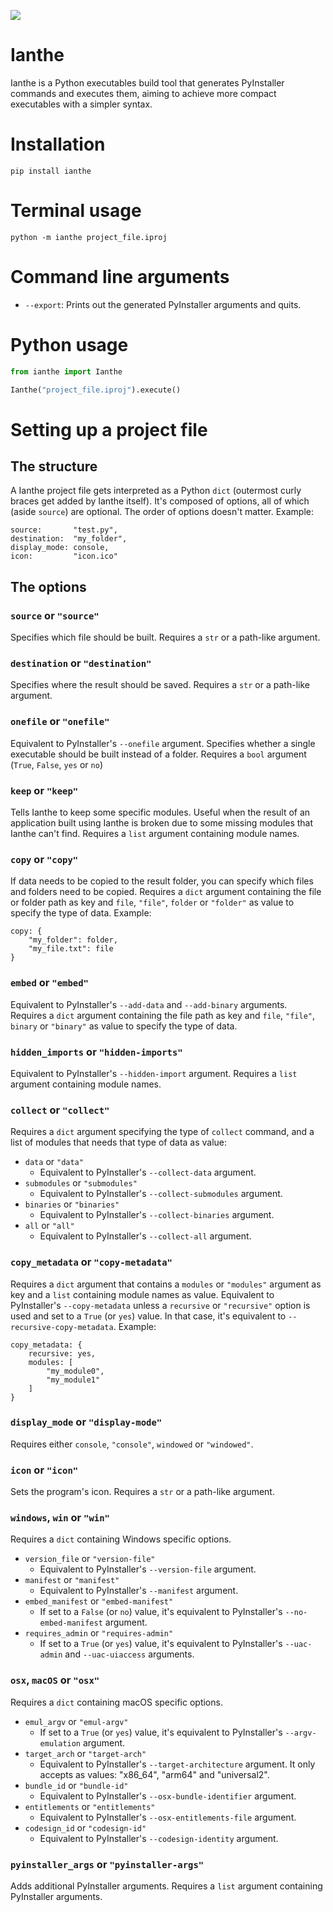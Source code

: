 ﻿![](logo.png)
# Ianthe
Ianthe is a Python executables build tool that generates PyInstaller commands and executes them, aiming to achieve more compact executables with a simpler syntax.
# Installation
```
pip install ianthe
```
# Terminal usage
```
python -m ianthe project_file.iproj
```
# Command line arguments
- `--export`: Prints out the generated PyInstaller arguments and quits.
# Python usage
```py
from ianthe import Ianthe

Ianthe("project_file.iproj").execute()
```
# Setting up a project file
## The structure
A Ianthe project file gets interpreted as a Python `dict` (outermost curly braces get added by Ianthe itself). It's composed of options, all of which (aside `source`) are optional. The order of options doesn't matter. Example:
```
source:       "test.py",
destination:  "my_folder",
display_mode: console,
icon:         "icon.ico"
```
## The options
### `source` or `"source"`
Specifies which file should be built. Requires a `str` or a path-like argument.
### `destination` or `"destination"`
Specifies where the result should be saved. Requires a `str` or a path-like argument.
### `onefile` or `"onefile"`
Equivalent to PyInstaller's `--onefile` argument. Specifies whether a single executable should be built instead of a folder. Requires a `bool` argument (`True`, `False`, `yes` or `no`)
### `keep` or `"keep"`
Tells Ianthe to keep some specific modules. Useful when the result of an application built using Ianthe is broken due to some missing modules that Ianthe can't find. Requires a `list` argument containing module names.
### `copy` or `"copy"`
If data needs to be copied to the result folder, you can specify which files and folders need to be copied. Requires a `dict` argument containing the file or folder path as key and `file`, `"file"`, `folder` or `"folder"` as value to specify the type of data. Example:
```
copy: {
	"my_folder": folder,
	"my_file.txt": file
}
```
### `embed` or `"embed"`
Equivalent to PyInstaller's `--add-data` and `--add-binary` arguments. Requires a `dict` argument containing the file path as key and `file`, `"file"`, `binary` or `"binary"` as value to specify the type of data.
### `hidden_imports` or `"hidden-imports"`
Equivalent to PyInstaller's `--hidden-import` argument. Requires a `list` argument containing module names.
### `collect` or `"collect"`
Requires a `dict` argument specifying the type of `collect` command, and a list of modules that needs that type of data as value:
- `data` or `"data"`
	- Equivalent to PyInstaller's `--collect-data` argument.
- `submodules` or `"submodules"`
	- Equivalent to PyInstaller's `--collect-submodules` argument.
- `binaries` or `"binaries"`
	- Equivalent to PyInstaller's `--collect-binaries` argument.
- `all` or `"all"`
	- Equivalent to PyInstaller's `--collect-all` argument.
### `copy_metadata` or `"copy-metadata"`
Requires a `dict` argument that contains a `modules` or `"modules"` argument as key and a `list` containing module names as value. Equivalent to PyInstaller's `--copy-metadata` unless a `recursive` or `"recursive"` option is used and set to a `True` (or `yes`) value. In that case, it's equivalent to `--recursive-copy-metadata`. Example:
```
copy_metadata: {
	recursive: yes,
	modules: [
		"my_module0",
		"my_module1"
	]
}
```
### `display_mode` or `"display-mode"`
Requires either `console`, `"console"`, `windowed` or `"windowed"`. 
### `icon` or `"icon"`
Sets the program's icon. Requires a `str` or a path-like argument.
### `windows`, `win` or `"win"`
Requires a `dict` containing Windows specific options.
- `version_file` or `"version-file"`
	- Equivalent to PyInstaller's `--version-file` argument.
- `manifest` or `"manifest"`
	- Equivalent to PyInstaller's `--manifest` argument.
- `embed_manifest` or `"embed-manifest"`
	- If set to a `False` (or `no`) value, it's equivalent to PyInstaller's `--no-embed-manifest` argument.
- `requires_admin` or `"requires-admin"`
	- If set to a `True` (or `yes`) value, it's equivalent to PyInstaller's `--uac-admin`  and `--uac-uiaccess` arguments.
### `osx`, `macOS` or `"osx"`
Requires a `dict` containing macOS specific options.
- `emul_argv` or `"emul-argv"`
	- If set to a `True` (or `yes`) value, it's equivalent to PyInstaller's `--argv-emulation` argument.
- `target_arch` or `"target-arch"`
	- Equivalent to PyInstaller's `--target-architecture` argument. It only accepts as values: "x86_64", "arm64" and "universal2".
- `bundle_id` or `"bundle-id"`
	- Equivalent to PyInstaller's `--osx-bundle-identifier` argument.
- `entitlements` or `"entitlements"`
	- Equivalent to PyInstaller's `--osx-entitlements-file` argument.
- `codesign_id` or `"codesign-id"`
	- Equivalent to PyInstaller's `--codesign-identity` argument.
### `pyinstaller_args` or `"pyinstaller-args"`
Adds additional PyInstaller arguments. Requires a `list` argument containing PyInstaller arguments.